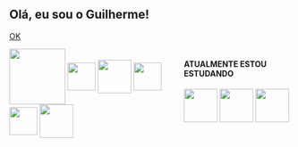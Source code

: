 <h2> Olá, eu sou o Guilherme!</h2>

<a href = "https://github.com/guilhermenascdecarv/guilhermenascdecarv/"> OK </a>

<div style = "display: flex; flex-direction: row;">
	<div style = "display: inline-block;">
  		<img align="center" heigth="100" width="100" src="https://cdn.jsdelivr.net/gh/devicons/devicon/icons/linux/linux-original.svg"/>
 		<img align="center" heigth="40" width="50" src="https://cdn.jsdelivr.net/gh/devicons/devicon/icons/javascript/javascript-original.svg"/>
 		<img align="center" heigth="50" width="60" src="https://cdn.jsdelivr.net/gh/devicons/devicon/icons/bootstrap/bootstrap-original.svg"/>
  		<img align="center" heigth="40" width="50" src="https://cdn.jsdelivr.net/gh/devicons/devicon/icons/html5/html5-original.svg"/>
  		<img align="center" heigth="40" width="50" src="https://cdn.jsdelivr.net/gh/devicons/devicon/icons/css3/css3-original.svg"/>
  		<img align="center" heigth="50" width="60" src="https://cdn.jsdelivr.net/gh/devicons/devicon/icons/wordpress/wordpress-plain.svg"/>
	</div>
	<div>
		<h4>ATUALMENTE ESTOU ESTUDANDO</h4>
		<div style = "display: inline-block;">
  			<img align="center" heigth="50" width="60" src="https://cdn.jsdelivr.net/gh/devicons/devicon/icons/react/react-original-wordmark.svg"/>
  			<img align="center" heigth="50" width="60" src="https://cdn.jsdelivr.net/gh/devicons/devicon/icons/php/php-original.svg"/>
  			<img align="center" heigth="50" width="60" src="https://cdn.jsdelivr.net/gh/devicons/devicon/icons/mysql/mysql-original-wordmark.svg"/>
		</div>
	</div>
</div>

<!--
**guilhermenascdecarv/guilhermenascdecarv** is a ✨ _special_ ✨ repository because its `README.md` (this file) appears on your GitHub profile.

Here are some ideas to get you started:
  
- 🌱 Estudando React.js
- 👯 I’m looking to collaborate on ...
- 🤔 I’m looking for help with ...
- 💬 Ask me about ...
- 📫 How to reach me: ...
- 😄 Pronouns: ele/dele
- ⚡ Fun fact: ...

<div style = "display: inline-block;">
<img height="180" src="https://github-readme-stats.vercel.app/api?username=guilhermenascdecarv&theme=blue-green">
<img height="180" src="https://github-readme-stats.vercel.app/api/top-langs/?username=guilhermenascdecarv&theme=blue-green">
</div>

https://github-readme-stats.vercel.app/api/top-langs/?username={username}&theme=blue-green
https://github-readme-stats.vercel.app/api?username={username}&theme=blue-green

	https://img.shields.io/badge/website-000000?style=for-the-badge&logo=About.me&logoColor=white
  https://img.shields.io/badge/LinkedIn-0077B5?style=for-the-badge&logo=linkedin&logoColor=white
  https://img.shields.io/badge/Netlify-00C7B7?style=for-the-badge&logo=netlify&logoColor=white
-->
